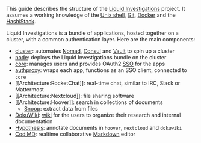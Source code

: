 This guide describes the structure of the [Liquid Investigations][] project. It assumes a working knowledge of the [Unix shell][], [Git][], [Docker][] and the [HashiStack][].

[Liquid Investigations]: https://github.com/liquidinvestigations/docs/wiki
[Unix shell]: https://en.wikipedia.org/wiki/Unix_shell
[Git]: https://git-scm.com/
[Docker]: https://en.wikipedia.org/wiki/Docker_(software)
[HashiStack]: https://www.hashicorp.com/cloud-operating-model


Liquid Investigations is a bundle of applications, hosted together on a cluster, with a common authentication layer. Here are the main components:

* [cluster][]: automates [Nomad][], [Consul][] and [Vault][] to spin up a cluster
* [node][]: deploys the Liquid Investigations bundle on the cluster
* [core][]: manages users and provides OAuth2 [SSO][] for the apps
* [authproxy][]: wraps each app, functions as an SSO client, connected to `core`
* [[Architecture:RocketChat]]: real-time chat, similar to IRC, Slack or Mattermost
* [[Architecture:Nextcloud]]: file sharing software
* [[Architecture:Hoover]]: search in collections of documents
  * [Snoop][]: extract data from files
* [DokuWiki][]: [wiki][] for the users to organize their research and internal documentation
* [Hypothesis][]: annotate documents in `hoover`, `nextcloud` and `dokuwiki`
* [CodiMD][]: realtime collaborative [Markdown][] editor

[cluster]: https://github.com/liquidinvestigations/cluster
[Nomad]: https://www.nomadproject.io/
[Consul]: https://www.consul.io/
[Vault]: https://www.vaultproject.io/
[node]: https://github.com/liquidinvestigations/node
[core]: https://github.com/liquidinvestigations/core
[SSO]: https://en.wikipedia.org/wiki/Single_sign-on
[authproxy]: https://github.com/liquidinvestigations/authproxy
[Hoover]: https://github.com/liquidinvestigations/hoover-search
[Snoop]: https://github.com/liquidinvestigations/hoover-snoop2
[DokuWiki]: https://github.com/liquidinvestigations/liquid-dokuwiki
[wiki]: https://en.wikipedia.org/wiki/Wiki
[Hypothesis]: https://github.com/liquidinvestigations/h
[CodiMD]: https://github.com/liquidinvestigations/codimd-server
[Markdown]: https://en.wikipedia.org/wiki/Markdown
